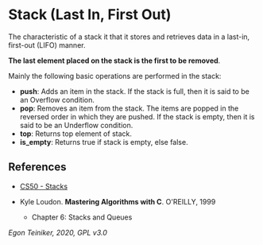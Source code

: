 # Stack (Last In, First Out)

The characteristic of a stack it that it stores and retrieves data in a last-in, first-out (LIFO) manner.

**The last element placed on the stack is the first to be removed**.

Mainly the following basic operations are performed in the stack:

* **push**: Adds an item in the stack. If the stack is full, then it is said to be an Overflow condition.
* **pop**: Removes an item from the stack. The items are popped in the reversed order in which they are pushed. If the stack is empty, then it is said to be an Underflow condition.
* **top**: Returns top element of stack.
* **is_empty**: Returns true if stack is empty, else false.


## References
* [CS50 - Stacks](https://youtu.be/hVsNqhEthOk)
      
* Kyle Loudon. **Mastering Algorithms with C**. O'REILLY, 1999
    * Chapter 6: Stacks and Queues     
     
*Egon Teiniker, 2020, GPL v3.0* 